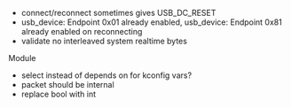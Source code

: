 * connect/reconnect sometimes gives USB_DC_RESET
*  <wrn> usb_device: Endpoint 0x01 already enabled, <wrn> usb_device: Endpoint 0x81 already enabled on reconnecting
* validate no interleaved system realtime bytes

Module

* select instead of depends on for kconfig vars?
* packet should be internal
* replace bool with int
